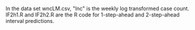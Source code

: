 In the data set wncLM.csv, "lnc" is the weekly log transformed case count. 
IF2h1.R and IF2h2.R are the R code for 1-step-ahead and 2-step-ahead interval predictions.
